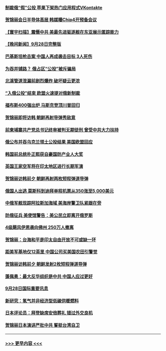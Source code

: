 #### [制裁俄“假”公投 苹果下架热门应用程式VKontakte](../pages/prog202/a103539547.md?t=09291250) 
#### [贺锦丽会日半导体高层 韩媒曝Chip4开预备会议](../pages/prog202/a103539476.md?t=09291250) 
#### [【寰宇扫描】震慑中共 美最先进驱逐舰在东亚展示匿踪能力](../pages/prog202/a103539478.md?t=09291250) 
#### [【晚间新闻】9月28日完整版](../pages/prog202/a103539448.md?t=09291250) 
#### [巴基斯坦枪击案 中国人再成袭击目标 3人死伤](../pages/prog202/a103539338.md?t=09291250) 
#### [为吞并铺路？ 俄占区“公投”被斥骗局](../pages/prog202/a103539333.md?t=09291250) 
#### [北溪管道泄漏前剧烈爆炸 破坏疑云更浓](../pages/prog202/a103539330.md?t=09291250) 
#### [“入俄公投”结束 欧盟火速提对俄新制裁](../pages/prog202/a103539328.md?t=09291250) 
#### [福布斯400强出炉 马斯克登顶川普回归](../pages/prog202/a103539344.md?t=09291250) 
#### [贺锦丽即将访韩 朝鲜再射导弹秀敌意](../pages/prog202/a103539302.md?t=09291250) 
#### [前柬埔寨共产党总书记终审被判无期徒刑 曾受中共大力扶持](../pages/prog202/a103539222.md?t=09291250) 
#### [俄公布并吞乌克兰领土公投结果 美国欧盟回应](../pages/prog202/a103539083.md?t=09291250) 
#### [韩国前总统朴正熙获自豪国防产业人大奖](../pages/prog202/a103539105.md?t=09291250) 
#### [英国王家空军将在印太地区进行长期军演](../pages/prog202/a103539142.md?t=09291250) 
#### [贺锦丽访韩前夕 朝鲜再射两枚短程弹道导弹](../pages/prog202/a103539097.md?t=09291250) 
#### [俄国人出逃 莫斯科到迪拜单程机票从350涨至5,000美元](../pages/prog202/a103539004.md?t=09291250) 
#### [中俄军舰现踪阿拉斯加海域 美海岸警卫队紧跟在旁](../pages/prog202/a103539070.md?t=09291250) 
#### [防俄征兵 美使馆警告：美公民立即离开俄罗斯](../pages/prog202/a103538973.md?t=09291250) 
#### [4级飓风伊恩袭向佛州 250万人撤离](../pages/prog202/a103538944.md?t=09291250) 
#### [贺锦丽：台海和平是印太自由开放不可或缺一环](../pages/prog202/a103538937.md?t=09291250) 
#### [距美军基地仅12英里 中国公司买美国农田引警觉](../pages/prog202/a103538904.md?t=09291250) 
#### [贺锦丽访韩前夕 朝鲜发射2枚短程弹道导弹](../pages/prog202/a103538894.md?t=09291250) 
#### [蓬佩奥：最大反华组织是中共 中国人应过更好](../pages/prog202/a103538883.md?t=09291250) 
#### [9月28日国际重要讯息](../pages/prog202/a103538881.md?t=09291250) 
#### [新研究：氢气并非经济型低碳供暖燃料](../pages/prog202/a103538804.md?t=09291250) 
#### [日本评论员：拜登缺席安倍葬礼 错过外交良机](../pages/prog202/a103538798.md?t=09291250) 
#### [贺锦丽日本演讲严批中共 誓挺台湾自卫](../pages/prog202/a103538794.md?t=09291250) 

----
#### [ >>> 更早内容 <<< ](../indexes/prog202-earlier.md)
